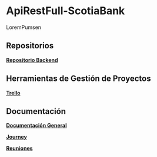 # ApiRestFull-ScotiaBank

LoremPumsen

## Repositorios
**[Repositorio Backend](https://github.com/jsliscano/Scotia-Tech-Teacher-Form-Backend)**

## Herramientas de Gestión de Proyectos
**[Trello](https://trello.com/invite/b/66c913d5991331928ae69015/ATTIeedd7b25ab7b36abb40fcb8711153adaEC126369/cronograma)**

## Documentación
**[Documentación General](https://drive.google.com/drive/folders/14kjL62D46ODqVJ9jJHh4lrKOPw4EoBul?usp=sharing)**

**[Journey](https://drive.google.com/drive/folders/1HAFrCPatqQAAgvqkEdDHMYqnxxfLytbj?usp=sharing)**

**[Reuniones](https://drive.google.com/drive/folders/18Pg-HU4y-5PxmXnJW9aVK-vtqEzoT-kT?usp=sharing)**

